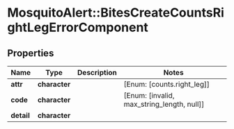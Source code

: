 # MosquitoAlert::BitesCreateCountsRightLegErrorComponent


## Properties
Name | Type | Description | Notes
------------ | ------------- | ------------- | -------------
**attr** | **character** |  | [Enum: [counts.right_leg]] 
**code** | **character** |  | [Enum: [invalid, max_string_length, null]] 
**detail** | **character** |  | 


